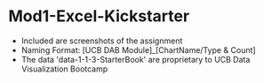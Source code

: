 # Mod1-Excel-Kickstarter
* Included are screenshots of the assignment
* Naming Format: [UCB DAB Module]_[ChartName/Type & Count]
* The data 'data-1-1-3-StarterBook' are proprietary to UCB Data Visualization Bootcamp
